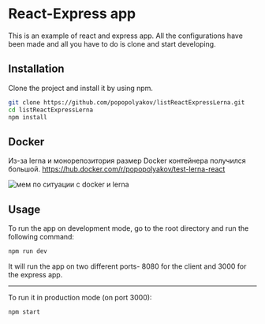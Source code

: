 
# React-Express app

This is an example of react and express app. All the configurations have been made and all you have to do is clone and start developing.

## Installation

Clone the project and install it by using npm.

```bash
git clone https://github.com/popopolyakov/listReactExpressLerna.git
cd listReactExpressLerna
npm install
```

## Docker
Из-за lerna и монорепозитория размер Docker контейнера получился большой.
https://hub.docker.com/r/popopolyakov/test-lerna-react

![мем по ситуации с docker и lerna](https://github.com/{username}/{repository}/raw/{branch}/{path}/image.png)

## Usage
To run the app on development mode, go to the root directory and run the following command:
```bash
npm run dev 
```
It will run the app on two different ports- 8080 for the client and 3000 for the express app.
___
To run it in production mode (on port 3000):
```bash
npm start
```
